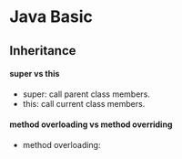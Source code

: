 # Java Basic  
## Inheritance  
#### super vs this  
* super: call parent class members.  
* this: call current class members.  

#### method overloading vs method overriding  
* method overloading: 




